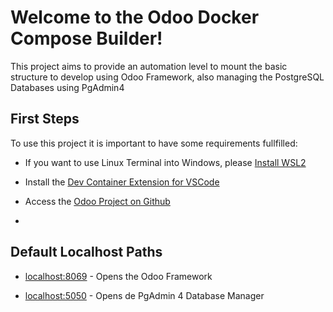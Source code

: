 # Welcome to the Odoo Docker Compose Builder!

This project aims to provide an automation level to mount the basic structure to develop using Odoo Framework, also managing the PostgreSQL Databases using PgAdmin4

## First Steps

To use this project it is important to have some requirements fullfilled:

- If you want to use Linux Terminal into Windows, please <a href="https://learn.microsoft.com/pt-br/windows/wsl/install" target="_blank">Install WSL2</a>

- Install the <a href="https://marketplace.visualstudio.com/items?itemName=ms-vscode-remote.remote-containers" target="_blank">Dev Container Extension for VSCode</a>


- Access the <a href="" target="_blank">Odoo Project on Github</a>

- <a href="" target="_blank"></a>

## Default Localhost Paths

- <a href="localhost:8069" target="_blank">localhost:8069</a> - Opens the Odoo Framework

- <a href="localhost:5050" target="_blank">localhost:5050</a> - Opens de PgAdmin 4 Database Manager

